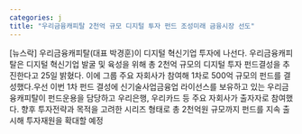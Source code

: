 ```yaml
---
categories: j
title: "우리금융캐피탈 2천억 규모 디지털 투자 펀드 조성미래 금융시장 선도"
---
```

[뉴스락] 우리금융캐피탈(대표 박경훈)이 디지털 혁신기업 투자에 나선다. 우리금융캐피탈은 디지털 혁신기업 발굴 및 육성을 위해 총 2천억 규모의 디지털 투자 펀드결성을 추진한다고 25일 밝혔다. 이에 그룹 주요 자회사가 참여해 1차로 500억 규모의 펀드를 결성했다.우선 이번 1차 펀드 결성에 신기술사업금융업 라이선스를 보유하고 있는 우리금융캐피탈이 펀드운용을 담당하고 우리은행, 우리카드 등 주요 자회사가 출자자로 참여했다. 향후 투자전략과 목적을 고려한 시리즈 형태로 총 2천억원 규모까지 펀드를 지속 출시해 투자재원을 확대할 예정